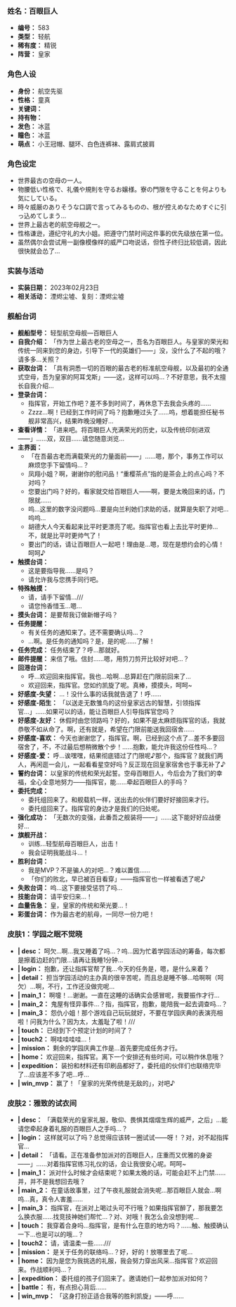 ### 姓名：百眼巨人
* **编号：** 583
* **类型：** 轻航
* **稀有度：** 精锐
* **阵营：** 皇家


### 角色人设
* **身份：** 航空先驱
* **性格：** 童真
* **关键词：** 
* **持有物：** 
* **发色：** 冰蓝
* **瞳色：** 冰蓝
* **萌点：** 小王冠帽、腿环、白色连裤袜、露肩式披肩


### 角色设定
* 世界最古の空母の一人。
* 物腰低い性格で、礼儀や規則を守るお嬢様。寮の門限を守ることを何よりも気にしている。
* 時々威厳のありそうな口調で言ってみるものの、根が控えめなためすぐに引っ込めてしまう…
* 世界上最古老的航空母舰之一。
* 性格谦逊，遵纪守礼的大小姐。把遵守门禁时间这件事的优先级放在第一位。
* 虽然偶尔会尝试用一副像模像样的威严口吻说话，但性子终归比较低调，因此很快就会怂了…


### 实装与活动
* **实装日期：** 2023年02月23日
* **相关活动：** 湮烬尘墟、复刻：湮烬尘墟


### 舰船台词
* **舰船型号：** 轻型航空母舰—百眼巨人
* **自我介绍：** 「作为世上最古老的空母之一，吾名为百眼巨人。与皇家的荣光和传统一同来到您的身边，引导下一代的英雄们——」没，没什么了不起的哦？请多多…关照？
* **获取台词：** 「具有洞悉一切的百眼的最古老的标准航空母舰，以及最初的全通式空母，吾为皇家的阿耳戈斯」——这，这样可以吗…？不好意思，我不太擅长自我介绍…
* **登录台词：**
  * 指挥官，开始工作吧？差不多到时间了，再休息下去我会头疼的……
  * Zzzz…啊！已经到工作时间了吗？抱歉睡过头了……呜，想着能担任秘书舰非常高兴，结果昨晚没睡好…
* **查看详情：** 「进来吧。将百眼巨人充满荣光的历史，以及传统印刻进双——」……双，双目……请您随意浏览…
* **主界面：**
  * 「在吾最古老而满载荣光的力量面前——」……嗯，那个，事务工作可以麻烦您手下留情吗…？
  * 凤翔小姐？啊，谢谢你的慰问品！“重樱茶点”指的是茶会上的点心吗？不对吗？
  * 您要出门吗？好的，看家就交给百眼巨人——啊，要是太晚回来的话，门限就……
  * 呜…这里的数字没问题吗…要是向兰利她们求助的话，就算是失职了对吧…呜呜…
  * 胡德大人今天看起来比平时更漂亮了呢。指挥官也看上去比平时更帅…不，就是比平时更帅气了！
  * 要出门的话，请让百眼巨人一起吧！理由是…嗯，现在是想约会的心情！呵呵♪
* **触摸台词：**
  * 这是要指导我……是吗？
  * 请允许我与您携手同行吧。
* **特殊触摸：**
  * 请，请手下留情…///
  * 请您怜香惜玉…嗯…
* **摸头台词：** 是要帮我订做新帽子吗？
* **任务提醒：**
  * 有关任务的通知来了。还不需要确认吗…？
  * …啊。是任务的通知吗？是，是的呢……了解！
* **任务完成：** 任务结束了？呼…那就好。
* **邮件提醒：** 来信了哦。信封……嗯，用剪刀剪开比较好对吧…？
* **回港台词：**
  * 呼…欢迎回来指挥官。我也…哈啊…总算赶在门限前回来了…
  * 欢迎回来，指挥官。您如约凯旋了呢。真棒，摸摸头，呵呵~
* **好感度-失望：** …！没什么事的话我就告退了！呼……
* **好感度-陌生：** 「以送走无数雏鸟的这份皇家远古的智慧，引领指挥官…」……如果可以的话，能让百眼巨人引导指挥官您吗？
* **好感度-友好：** 休假时由您领路吗？好的，如果不是太麻烦指挥官的话，我就恭敬不如从命了。啊，还有就是，希望在门限前能送我回宿舍……
* **好感度-喜欢：** 今天也谢谢您了，指挥官。啊，已经到这个点了…差不多要回宿舍了，不，不过最后想稍微散个步！……抱歉，能允许我这份任性吗…？
* **好感度-爱：** 呼…诶嘿嘿，结果彻底错过了门限呢♪那个，指挥官？就我们两人，再闲逛一会儿，一起看看星空好吗？反正现在回皇家宿舍也于事无补了♪
* **誓约台词：** 以皇家的传统和荣光起誓。空母百眼巨人，今后会为了我们的幸福，全心全意地努力——指挥官，能……牵起百眼巨人的手吗？
* **委托完成：**
  * 委托组回来了。和舰载机一样，送出去的伙伴们要好好接回来才行。
  * 委托组回来了。指挥官的身边才是我们的归处呢。
* **强化成功：** 「无数次的变强，此番吾之舰装将——」……这下能好好应战便好…
* **旗舰开战：**
  * 训练…轻型航母百眼巨人，出击！
  * 我会证明我能战斗…！
* **胜利台词：**
  * 我是MVP？不是骗人的对吧…？难以置信……
  * 「你们的败北，早已被百目看穿」——指挥官也一样被看透了呢♪
* **失败台词：** 呜…这下要接受惩罚了吗…
* **技能台词：** 请平安归来…！
* **血量告急：** 皇，皇家的传统和荣光要…！
* **彩蛋台词：** 作为最古老的航母，一同尽一份力吧！


### 皮肤1：学园之眠不觉晓
* **| desc：** 呵欠…啊…我又睡着了吗…？呜…因为忙着学园活动的筹备，每次都是擦着边赶的门限…请再让我睡1分钟…
* **| login：** 抱歉，还让指挥官帮了我…今天的任务是，嗯，是什么来着？
* **| detail：** 担当学园活动的主办真的很辛苦呢，而且总是睡不够…哈啊啊（呵欠）…啊，不行，工作还没做完呢…
* **| main_1：** 啊嚏！…谢谢。一直在这睡的话确实会感冒呢，我要振作才行…
* **| main_2：** 鬼屋有怪异事件…？指，指挥官，抱歉，能陪我一起去调查吗…？
* **| main_3：** 怨仇小姐！那个游戏自己玩玩就好，不要在学园庆典的表演亮相啦！问我为什么？因为太，太羞耻了啦！///
* **| touch：** 已经到下个预定计划的时间了？
* **| touch2：** 啊哇哇哇哇…！
* **| mission：** 剩余的学园庆典工作是…首先要完成任务才行。
* **| home：** 欢迎回来，指挥官。离下一个安排还有些时间，可以稍作休息哦？
* **| expedition：** 装扮和材料还有印刷品都好了，委托组的伙伴们也联络完毕了…应该差不多了吧…呼…
* **| win_mvp：** 赢了！「皇家的光荣传统是无敌的」，对吧♪


### 皮肤2：雅致的试衣间
* **| desc：** 「满载荣光的皇家礼服，敬仰、畏惧其熠熠生辉的威严，之后」…能请您牵起身着礼服的百眼巨人之手吗…？
* **| login：** 这样就可以了吗？总觉得应该转一圈试试——呀！？对，对不起指挥官…
* **| detail：** 「请看。正在准备参加派对的百眼巨人，庄重而又优雅的身姿——」……对着指挥官练习礼仪的话，会让我很安心呢。呵呵~
* **| main_1：** 派对什么时候才会结束呢？如果太晚的话，可能会赶不上门禁……并，并不是我想回去哦？
* **| main_2：** 在童话故事里，过了午夜礼服就会消失呢…那百眼巨人就会…啊呜…真，真令人害羞……
* **| main_3：** 指挥官，在派对上喝过头可不行哦？如果指挥官醉了，那我要怎么换衣服……找竞技神她们帮忙…？对、对哦！我怎么会没想到呢…
* **| touch：** 我穿着合身吗…指挥官，是有什么在意的地方吗？……触、触摸确认一下…也是可以的哦…？
* **| touch2：** 请，请温柔一些……///
* **| mission：** 是关于任务的联络吗…？好，好的！放哪里去了呢…
* **| home：** 因为是您为我挑选的礼服，我会努力穿出风采…指挥官？欢迎回来。作战顺利吗…？
* **| expedition：** 委托组的孩子们回来了。邀请她们一起参加派对如何？
* **| battle：** 有，有点担心背后……
* **| win_mvp：** 「这身打扮正适合我等的胜利凯旋」——呼……

